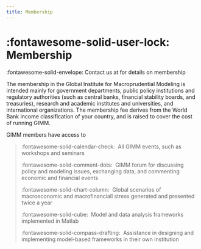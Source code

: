 ```yaml
---
title: Membership
---
```


# :fontawesome-solid-user-lock: Membership

:fontawesome-solid-envelope: Contact us at <SCRIPT LANGUAGE="JavaScript">user = 'info';site = 'gimm';
dot_site =
'institute';document.write('<a href=\"mailto:' + user +
String.fromCharCode(64) + site + '.' + dot_site +
'\">');document.write(user + String.fromCharCode(64) + site + '.' +
dot_site + '</a>');</SCRIPT> for details on membership

The membership in the Global Institute for
Macroprudential Modeling is intended mainly for government departments, public
policy institutions and regulatory authorities (such as central banks, financial stability boards, and treasuries),
research and academic institutes and universities, and international organizations. The
membership fee derives from the World Bank income classification of
your country, and is raised to cover the cost of running GIMM.

GIMM members have access to

> :fontawesome-solid-calendar-check:  All GIMM events, such as workshops and seminars
> 
> :fontawesome-solid-comment-dots:  GIMM forum for discussing policy and modeling issues, exchanging data, and commenting economic and financial events
> 
> :fontawesome-solid-chart-column:  Global scenarios of macroeconomic and macrofinanciall stress generated
> and presented twice a year
> 
> :fontawesome-solid-cube:  Model and data analysis frameworks implemented in Matlab
> 
> :fontawesome-solid-compass-drafting:  Assistance in designing and implementing model-based frameworks in
> their own institution


